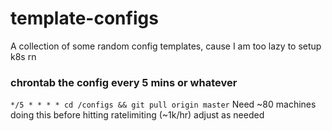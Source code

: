 # template-configs
A collection of some random config templates, cause I am too lazy to setup k8s rn

### chrontab the config every 5 mins or whatever
`*/5 * * * * cd /configs && git pull origin master`
Need ~80 machines doing this before hitting ratelimiting (~1k/hr) adjust as needed
